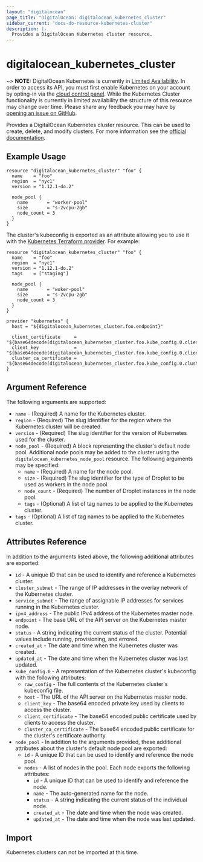 ```yaml
---
layout: "digitalocean"
page_title: "DigitalOcean: digitalocean_kubernetes_cluster"
sidebar_current: "docs-do-resource-kubernetes-cluster"
description: |-
  Provides a DigitalOcean Kubernetes cluster resource.
---
```


# digitalocean\_kubernetes\_cluster

~> **NOTE:** DigitalOcean Kubernetes is currently in [Limited Availability](https://www.digitalocean.com/docs/platform/product-lifecycle/). In order to access its API, you must first enable Kubernetes on your account by opting-in via the [cloud control panel](https://cloud.digitalocean.com/kubernetes/clusters). While the Kubernetes Cluster functionality is currently in limited availability the structure of this resource may change over time. Please share any feedback you may have by [opening an issue on GitHub](https://github.com/terraform-providers/terraform-provider-digitalocean/issues).

Provides a DigitalOcean Kubernetes cluster resource. This can be used to create, delete, and modify clusters. For more information see the [official documentation](https://www.digitalocean.com/docs/kubernetes/).

## Example Usage

```hcl
resource "digitalocean_kubernetes_cluster" "foo" {
  name    = "foo"
  region  = "nyc1"
  version = "1.12.1-do.2"

  node_pool {
    name       = "worker-pool"
    size       = "s-2vcpu-2gb"
    node_count = 3
  }
}
```

The cluster's kubeconfig is exported as an attribute allowing you to use it with the [Kubernetes Terraform provider](https://www.terraform.io/docs/providers/kubernetes/index.html). For example:

```hcl
resource "digitalocean_kubernetes_cluster" "foo" {
  name    = "foo"
  region  = "nyc1"
  version = "1.12.1-do.2"
  tags    = ["staging"]

  node_pool {
    name       = "woker-pool"
    size       = "s-2vcpu-2gb"
    node_count = 3
  }
}

provider "kubernetes" {
  host = "${digitalocean_kubernetes_cluster.foo.endpoint}"

  client_certificate     = "${base64decode(digitalocean_kubernetes_cluster.foo.kube_config.0.client_certificate)}"
  client_key             = "${base64decode(digitalocean_kubernetes_cluster.foo.kube_config.0.client_key)}"
  cluster_ca_certificate = "${base64decode(digitalocean_kubernetes_cluster.foo.kube_config.0.cluster_ca_certificate)}"
}
```

## Argument Reference

The following arguments are supported:

* `name` - (Required) A name for the Kubernetes cluster.
* `region` - (Required) The slug identifier for the region where the Kubernetes cluster will be created.
* `version` - (Required) The slug identifier for the version of Kubernetes used for the cluster.
* `node_pool` - (Required) A block representing the cluster's default node pool. Additional node pools may be added to the cluster using the `digitalocean_kubernetes_node_pool` resource. The following arguments may be specified:
  - `name` - (Required) A name for the node pool.
  - `size` - (Required) The slug identifier for the type of Droplet to be used as workers in the node pool.
  - `node_count` - (Required) The number of Droplet instances in the node pool.
  - `tags` - (Optional) A list of tag names to be applied to the Kubernetes cluster.
* `tags` - (Optional) A list of tag names to be applied to the Kubernetes cluster.

## Attributes Reference

In addition to the arguments listed above, the following additional attributes are exported:

* `id` - A unique ID that can be used to identify and reference a Kubernetes cluster.
* `cluster_subnet` - The range of IP addresses in the overlay network of the Kubernetes cluster.
* `service_subnet` - The range of assignable IP addresses for services running in the Kubernetes cluster.
* `ipv4_address` - The public IPv4 address of the Kubernetes master node.
* `endpoint` - The base URL of the API server on the Kubernetes master node.
* `status` -  A string indicating the current status of the cluster. Potential values include running, provisioning, and errored.
* `created_at` - The date and time when the Kubernetes cluster was created.
* `updated_at` - The date and time when the Kubernetes cluster was last updated.
* `kube_config.0` - A representation of the Kubernetes cluster's kubeconfig with the following attributes:
  - `raw_config` - The full contents of the Kubernetes cluster's kubeconfig file.
  - `host` - The URL of the API server on the Kubernetes master node.
  - `client_key` - The base64 encoded private key used by clients to access the cluster.
  - `client_certificate` - The base64 encoded public certificate used by clients to access the cluster.
  - `cluster_ca_certificate` - The base64 encoded public certificate for the cluster's certificate authority.
* `node_pool` - In addition to the arguments provided, these additional attributes about the cluster's default node pool are exported:
  - `id` -  A unique ID that can be used to identify and reference the node pool.
  - `nodes` - A list of nodes in the pool. Each node exports the following attributes:
     + `id` -  A unique ID that can be used to identify and reference the node.
     + `name` - The auto-generated name for the node.
     + `status` -  A string indicating the current status of the individual node.
     + `created_at` - The date and time when the node was created.
     + `updated_at` - The date and time when the node was last updated.

## Import

Kubernetes clusters can not be imported at this time.
